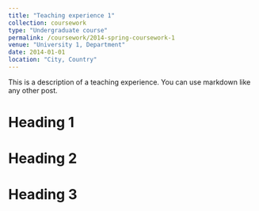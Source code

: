 ```yaml
---
title: "Teaching experience 1"
collection: coursework
type: "Undergraduate course"
permalink: /coursework/2014-spring-coursework-1
venue: "University 1, Department"
date: 2014-01-01
location: "City, Country"
---
```


This is a description of a teaching experience. You can use markdown like any other post.

Heading 1
======

Heading 2
======

Heading 3
======
